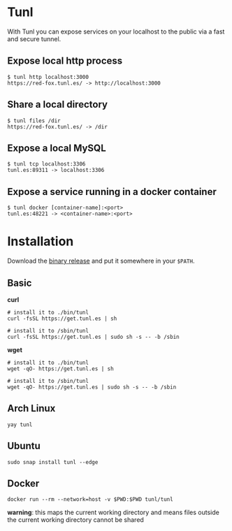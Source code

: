 # Tunl

With Tunl you can expose services on your localhost to the public via a fast and secure tunnel.

## Expose local http process

```
$ tunl http localhost:3000
https://red-fox.tunl.es/ -> http://localhost:3000
```

## Share a local directory

```
$ tunl files /dir
https://red-fox.tunl.es/ -> /dir
```

## Expose a local MySQL

```
$ tunl tcp localhost:3306
tunl.es:89311 -> localhost:3306
```

## Expose a service running in a docker container

```
$ tunl docker [container-name]:<port>
tunl.es:48221 -> <container-name>:<port>
```

# Installation

Download the [binary release](https://github.com/f0rn3us/tunl/releases/latest) and put it somewhere in your `$PATH`.

## Basic 

**curl**
```
# install it to ./bin/tunl
curl -fsSL https://get.tunl.es | sh
```

```
# install it to /sbin/tunl
curl -fsSL https://get.tunl.es | sudo sh -s -- -b /sbin
```

**wget**

```
# install it to ./bin/tunl
wget -qO- https://get.tunl.es | sh
```

```
# install it to /sbin/tunl
wget -qO- https://get.tunl.es | sudo sh -s -- -b /sbin
```

## Arch Linux

```
yay tunl
```

## Ubuntu

```
sudo snap install tunl --edge
```

## Docker

```
docker run --rm --network=host -v $PWD:$PWD tunl/tunl
```

**warning**: this maps the current working directory and means files outside the current working directory cannot be shared
